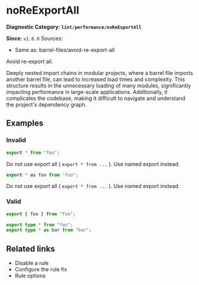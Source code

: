 # noReExportAll

**Diagnostic Category: `lint/performance/noReExportAll`**

**Since**: `v1.6.0`
Sources: 
- Same as: barrel-files/avoid-re-export-all

Avoid re-export all.

Deeply nested import chains in modular projects, where a barrel file imports another barrel file, can lead to increased load times and complexity.
This structure results in the unnecessary loading of many modules, significantly impacting performance in large-scale applications.
Additionally, it complicates the codebase, making it difficult to navigate and understand the project's dependency graph.

## Examples

### Invalid

```js
export * from "foo";
```

Do not use export all ( `export * from ...` ). 
Use named export instead.

```js
export * as foo from "foo";
```

Do not use export all ( `export * from ...` ). 
Use named export instead.

### Valid

```js
export { foo } from "foo";
```

```ts
export type * from "foo";
export type * as bar from "bar";
```

## Related links

- Disable a rule
- Configure the rule fix
- Rule options